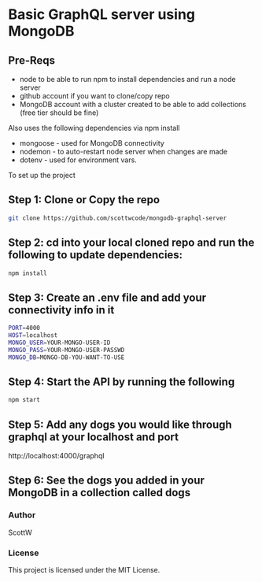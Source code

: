 # Basic GraphQL server using MongoDB

## Pre-Reqs

- node to be able to run npm to install dependencies and run a node server
- github account if you want to clone/copy repo
- MongoDB account with a cluster created to be able to add collections (free tier should be fine)

Also uses the following dependencies via npm install

- mongoose - used for MongoDB connectivity
- nodemon - to auto-restart node server when changes are made
- dotenv - used for environment vars.

To set up the project

## Step 1: Clone or Copy the repo

```bash
git clone https://github.com/scottwcode/mongodb-graphql-server
```

## Step 2: cd into your local cloned repo and run the following to update dependencies:

```bash
npm install
```

## Step 3: Create an .env file and add your connectivity info in it

```bash
PORT=4000
HOST=localhost
MONGO_USER=YOUR-MONGO-USER-ID
MONGO_PASS=YOUR-MONGO-USER-PASSWD
MONGO_DB=MONGO-DB-YOU-WANT-TO-USE
```

## Step 4: Start the API by running the following

```bash
npm start
```

## Step 5: Add any dogs you would like through graphql at your localhost and port

http://localhost:4000/graphql

## Step 6: See the dogs you added in your MongoDB in a collection called dogs

### Author

ScottW

### License

This project is licensed under the MIT License.
